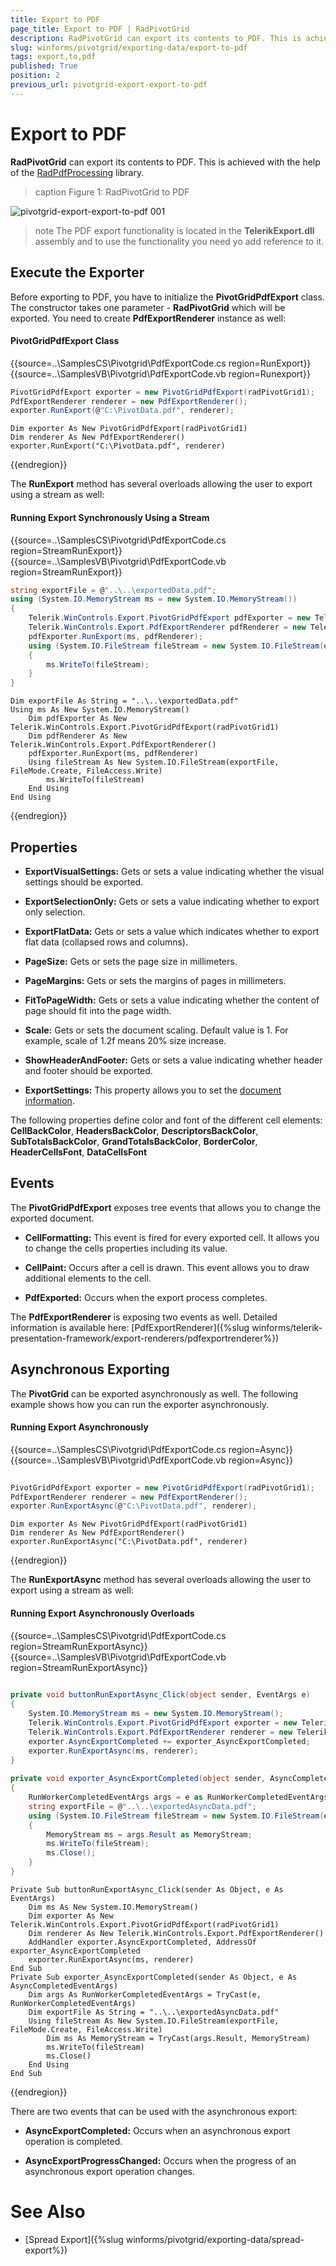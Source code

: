 ```yaml
---
title: Export to PDF
page_title: Export to PDF | RadPivotGrid
description: RadPivotGrid can export its contents to PDF. This is achieved with the help of the RadPdfProcessing library.
slug: winforms/pivotgrid/exporting-data/export-to-pdf
tags: export,to,pdf
published: True
position: 2
previous_url: pivotgrid-export-export-to-pdf
---
```


# Export to PDF

__RadPivotGrid__ can export its contents to PDF. This is achieved with the help of the [RadPdfProcessing](http://docs.telerik.com/devtools/document-processing/libraries/radpdfprocessing/overview) library.

>caption Figure 1: RadPivotGrid to PDF

![pivotgrid-export-export-to-pdf 001](images/pivotgrid-export-export-to-pdf001.png)

>note The PDF export functionality is located in the __TelerikExport.dll__ assembly and to use the functionality you need yo add reference to it.
>

## Execute the Exporter

Before exporting to PDF, you have to initialize the __PivotGridPdfExport__ class. The constructor takes one parameter - __RadPivotGrid__ which will be exported. You need to create  __PdfExportRenderer__ instance as well:

#### PivotGridPdfExport Class

{{source=..\SamplesCS\Pivotgrid\PdfExportCode.cs region=RunExport}} 
{{source=..\SamplesVB\Pivotgrid\PdfExportCode.vb region=Runexport}} 

````C#
PivotGridPdfExport exporter = new PivotGridPdfExport(radPivotGrid1);
PdfExportRenderer renderer = new PdfExportRenderer();
exporter.RunExport(@"C:\PivotData.pdf", renderer);

````
````VB.NET
Dim exporter As New PivotGridPdfExport(radPivotGrid1)
Dim renderer As New PdfExportRenderer()
exporter.RunExport("C:\PivotData.pdf", renderer)

````

{{endregion}} 

The __RunExport__ method has several overloads allowing the user to export using a stream as well:

####  Running Export Synchronously Using a Stream

{{source=..\SamplesCS\Pivotgrid\PdfExportCode.cs region=StreamRunExport}} 
{{source=..\SamplesVB\Pivotgrid\PdfExportCode.vb region=StreamRunExport}} 

````C#
string exportFile = @"..\..\exportedData.pdf";
using (System.IO.MemoryStream ms = new System.IO.MemoryStream())
{
    Telerik.WinControls.Export.PivotGridPdfExport pdfExporter = new Telerik.WinControls.Export.PivotGridPdfExport(radPivotGrid1);
    Telerik.WinControls.Export.PdfExportRenderer pdfRenderer = new Telerik.WinControls.Export.PdfExportRenderer();
    pdfExporter.RunExport(ms, pdfRenderer);
    using (System.IO.FileStream fileStream = new System.IO.FileStream(exportFile, FileMode.Create, FileAccess.Write))
    {
        ms.WriteTo(fileStream);
    }
}

````
````VB.NET
Dim exportFile As String = "..\..\exportedData.pdf"
Using ms As New System.IO.MemoryStream()
    Dim pdfExporter As New Telerik.WinControls.Export.PivotGridPdfExport(radPivotGrid1)
    Dim pdfRenderer As New Telerik.WinControls.Export.PdfExportRenderer()
    pdfExporter.RunExport(ms, pdfRenderer)
    Using fileStream As New System.IO.FileStream(exportFile, FileMode.Create, FileAccess.Write)
        ms.WriteTo(fileStream)
    End Using
End Using

````

{{endregion}} 

## Properties

* __ExportVisualSettings:__ Gets or sets a value indicating whether the visual settings should be exported.

* __ExportSelectionOnly:__  Gets or sets a value indicating whether to export only selection.

* __ExportFlatData:__ Gets or sets a value which indicates whether to export flat data (collapsed rows and columns).

* __PageSize:__ Gets or sets the page size in millimeters.

* __PageMargins:__  Gets or sets the margins of pages in millimeters.

* __FitToPageWidth:__ Gets or sets a value indicating whether the content of page should fit into the page width.

* __Scale:__ Gets or sets the document scaling. Default value is 1. For example, scale of 1.2f means 20% size increase.

* __ShowHeaderAndFooter:__ Gets or sets a value indicating whether header and footer should be exported.

* __ExportSettings:__ This property allows you to set the [document information](http://docs.telerik.com/devtools/document-processing/libraries/radpdfprocessing/model/radfixeddocument).

The following properties define color and font of the different cell elements: __CellBackColor__, __HeadersBackColor__, __DescriptorsBackColor__, __SubTotalsBackColor__, __GrandTotalsBackColor__, __BorderColor__, __HeaderCellsFont__, __DataCellsFont__

## Events

The __PivotGridPdfExport__ exposes tree events that allows you to change the exported document.

* __CellFormatting:__ This event is fired for every exported cell. It allows you to change the cells properties including its value.

* __CellPaint:__ Occurs after a cell is drawn. This event allows you to draw additional elements to the cell.

* __PdfExported:__ Occurs when the export process completes.

The __PdfExportRenderer__ is exposing two events as well. Detailed information is available here: [PdfExportRenderer]({%slug winforms/telerik-presentation-framework/export-renderers/pdfexportrenderer%})

## Asynchronous Exporting

The __PivotGrid__ can be exported asynchronously as well. The following example shows how you can run the exporter asynchronously.

#### Running Export Asynchronously

{{source=..\SamplesCS\Pivotgrid\PdfExportCode.cs region=Async}} 
{{source=..\SamplesVB\Pivotgrid\PdfExportCode.vb region=Async}} 

````C#
            
PivotGridPdfExport exporter = new PivotGridPdfExport(radPivotGrid1);
PdfExportRenderer renderer = new PdfExportRenderer();
exporter.RunExportAsync(@"C:\PivotData.pdf", renderer);

````
````VB.NET
Dim exporter As New PivotGridPdfExport(radPivotGrid1)
Dim renderer As New PdfExportRenderer()
exporter.RunExportAsync("C:\PivotData.pdf", renderer)

````

{{endregion}}

The __RunExportAsync__ method has several overloads allowing the user to export using a stream as well:

#### Running Export Asynchronously Overloads

{{source=..\SamplesCS\Pivotgrid\PdfExportCode.cs region=StreamRunExportAsync}} 
{{source=..\SamplesVB\Pivotgrid\PdfExportCode.vb region=StreamRunExportAsync}} 

````C#
    
private void buttonRunExportAsync_Click(object sender, EventArgs e)
{
    System.IO.MemoryStream ms = new System.IO.MemoryStream();         
    Telerik.WinControls.Export.PivotGridPdfExport exporter = new Telerik.WinControls.Export.PivotGridPdfExport(radPivotGrid1);
    Telerik.WinControls.Export.PdfExportRenderer renderer = new Telerik.WinControls.Export.PdfExportRenderer();
    exporter.AsyncExportCompleted += exporter_AsyncExportCompleted;
    exporter.RunExportAsync(ms, renderer);
}
    
private void exporter_AsyncExportCompleted(object sender, AsyncCompletedEventArgs e)
{
    RunWorkerCompletedEventArgs args = e as RunWorkerCompletedEventArgs;
    string exportFile = @"..\..\exportedAsyncData.pdf";
    using (System.IO.FileStream fileStream = new System.IO.FileStream(exportFile, FileMode.Create, FileAccess.Write))
    { 
        MemoryStream ms = args.Result as MemoryStream;
        ms.WriteTo(fileStream);
        ms.Close();
    }
}

````
````VB.NET
Private Sub buttonRunExportAsync_Click(sender As Object, e As EventArgs)
    Dim ms As New System.IO.MemoryStream()
    Dim exporter As New Telerik.WinControls.Export.PivotGridPdfExport(radPivotGrid1)
    Dim renderer As New Telerik.WinControls.Export.PdfExportRenderer()
    AddHandler exporter.AsyncExportCompleted, AddressOf exporter_AsyncExportCompleted
    exporter.RunExportAsync(ms, renderer)
End Sub
Private Sub exporter_AsyncExportCompleted(sender As Object, e As AsyncCompletedEventArgs)
    Dim args As RunWorkerCompletedEventArgs = TryCast(e, RunWorkerCompletedEventArgs)
    Dim exportFile As String = "..\..\exportedAsyncData.pdf"
    Using fileStream As New System.IO.FileStream(exportFile, FileMode.Create, FileAccess.Write)
        Dim ms As MemoryStream = TryCast(args.Result, MemoryStream)
        ms.WriteTo(fileStream)
        ms.Close()
    End Using
End Sub

````

{{endregion}} 

There are two events that can be used with the asynchronous export:

* __AsyncExportCompleted:__ Occurs when an asynchronous export operation is completed.

* __AsyncExportProgressChanged:__ Occurs when the progress of an asynchronous export operation changes.

# See Also

* [Spread Export]({%slug winforms/pivotgrid/exporting-data/spread-export%})